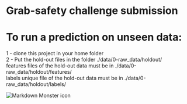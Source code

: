 # Grab-safety challenge submission

# To run a prediction on unseen data:
1 - clone this project in your home folder<br>
2 - Put the hold-out files in the folder ./data/0-raw_data/holdout/<br>
features files of the hold-out data must be in ./data/0-raw_data/holdout/features/<br>
labels unique file of the hold-out data must be in ./data/0-raw_data/holdout/labels/<br>

<img src="https://static.wixstatic.com/media/397bed_e0fd4340ff5f40de876b26f0fb7e1f83~mv2.png/v1/fill/w_610,h_610,al_c,q_85,usm_0.66_1.00_0.01/Grab%20EDM_Safety.webp"
     alt="Markdown Monster icon"
     style="float: left; margin-right: 10px;" />
